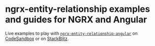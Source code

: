 # ngrx-entity-relationship examples and guides for NGRX and Angular

Live examples to play with [`ngrx-entity-relationship-angular`](https://www.npmjs.com/package/ngrx-entity-relationship-angular)
on [CodeSandbox](https://codesandbox.io/s/github/satanTime/ngrx-entity-relationship-angular?file=/src/app/app.component.ts)
or
on [StackBlitz](https://stackblitz.com/github/satanTime/ngrx-entity-relationship-angular?file=src/app/app.component.ts).
